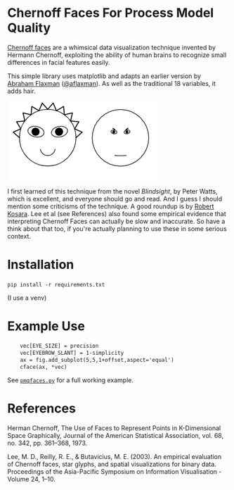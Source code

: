 # Chernoff Faces For Process Model Quality

[Chernoff faces](https://en.wikipedia.org/wiki/Chernoff_face) are a whimsical data visualization technique invented by Hermann Chernoff, exploiting the ability of human brains to recognize small differences in facial features easily. 

This simple library uses matplotlib and adapts an earlier version by [Abraham Flaxman](https://gist.github.com/aflaxman/4043086) ([@aflaxman](https://gist.github.com/aflaxman)). As well as the traditional 18 variables, it adds hair. 

![Output example](eg.png)

I first learned of this technique from the novel _Blindsight_, by Peter Watts, which is excellent, and everyone should go and read. And I guess I should mention some criticisms of the technique. A good roundup is by [Robert Kosara](https://eagereyes.org/criticism/chernoff-faces). Lee et al (see References) also found some empirical evidence that interpreting Chernoff Faces can actually be slow and inaccurate. So have a think about that too, if you're actually planning to use these in some serious context.


# Installation

`pip install -r requirements.txt`

(I use a venv)


# Example Use


```
    vec[EYE_SIZE] = precision
    vec[EYEBROW_SLANT] = 1-simplicity
    ax = fig.add_subplot(5,5,1+offset,aspect='equal')
    cface(ax, *vec)
```

See [`pmqfaces.py`](src/pmqfaces.py) for a full working example.


# References

Herman Chernoff, The Use of Faces to Represent Points in K-Dimensional Space Graphically, Journal of the American Statistical Association, vol. 68, no. 342, pp. 361–368, 1973.

Lee, M. D., Reilly, R. E., & Butavicius, M. E. (2003). An empirical evaluation of Chernoff faces, star glyphs, and spatial visualizations for binary data. Proceedings of the Asia-Pacific Symposium on Information Visualisation - Volume 24, 1–10.
